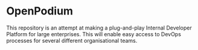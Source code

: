 # OpenPodium
This repository is an attempt at making a plug-and-play Internal Developer Platform for large enterprises. This will enable easy access to DevOps processes for several different organisational teams. 
